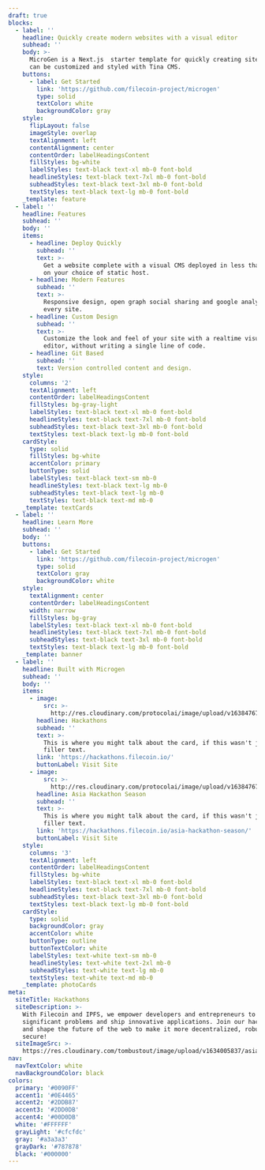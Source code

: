 ```yaml
---
draft: true
blocks:
  - label: ''
    headline: Quickly create modern websites with a visual editor
    subhead: ''
    body: >-
      MicroGen is a Next.js  starter template for quickly creating sites that
      can be customized and styled with Tina CMS.
    buttons:
      - label: Get Started
        link: 'https://github.com/filecoin-project/microgen'
        type: solid
        textColor: white
        backgroundColor: gray
    style:
      flipLayout: false
      imageStyle: overlap
      textAlignment: left
      contentAlignment: center
      contentOrder: labelHeadingsContent
      fillStyles: bg-white
      labelStyles: text-black text-xl mb-0 font-bold
      headlineStyles: text-black text-7xl mb-0 font-bold
      subheadStyles: text-black text-3xl mb-0 font-bold
      textStyles: text-black text-lg mb-0 font-bold
    _template: feature
  - label: ''
    headline: Features
    subhead: ''
    body: ''
    items:
      - headline: Deploy Quickly
        subhead: ''
        text: >-
          Get a website complete with a visual CMS deployed in less than an hour
          on your choice of static host.
      - headline: Modern Features
        subhead: ''
        text: >-
          Responsive design, open graph social sharing and google analytics on
          every site.
      - headline: Custom Design
        subhead: ''
        text: >-
          Customize the look and feel of your site with a realtime visual
          editor, without writing a single line of code.
      - headline: Git Based
        subhead: ''
        text: Version controlled content and design.
    style:
      columns: '2'
      textAlignment: left
      contentOrder: labelHeadingsContent
      fillStyles: bg-gray-light
      labelStyles: text-black text-xl mb-0 font-bold
      headlineStyles: text-black text-7xl mb-0 font-bold
      subheadStyles: text-black text-3xl mb-0 font-bold
      textStyles: text-black text-lg mb-0 font-bold
    cardStyle:
      type: solid
      fillStyles: bg-white
      accentColor: primary
      buttonType: solid
      labelStyles: text-black text-sm mb-0
      headlineStyles: text-black text-lg mb-0
      subheadStyles: text-black text-lg mb-0
      textStyles: text-black text-md mb-0
    _template: textCards
  - label: ''
    headline: Learn More
    subhead: ''
    body: ''
    buttons:
      - label: Get Started
        link: 'https://github.com/filecoin-project/microgen'
        type: solid
        textColor: gray
        backgroundColor: white
    style:
      textAlignment: center
      contentOrder: labelHeadingsContent
      width: narrow
      fillStyles: bg-gray
      labelStyles: text-black text-xl mb-0 font-bold
      headlineStyles: text-black text-7xl mb-0 font-bold
      subheadStyles: text-black text-3xl mb-0 font-bold
      textStyles: text-black text-lg mb-0 font-bold
    _template: banner
  - label: ''
    headline: Built with Microgen
    subhead: ''
    body: ''
    items:
      - image:
          src: >-
            http://res.cloudinary.com/protocolai/image/upload/v1638476735/hackathons_z7pwah.png
        headline: Hackathons
        subhead: ''
        text: >-
          This is where you might talk about the card, if this wasn't just
          filler text.
        link: 'https://hackathons.filecoin.io/'
        buttonLabel: Visit Site
      - image:
          src: >-
            http://res.cloudinary.com/protocolai/image/upload/v1638476723/asia-season_sn2gv8.png
        headline: Asia Hackathon Season
        subhead: ''
        text: >-
          This is where you might talk about the card, if this wasn't just
          filler text.
        link: 'https://hackathons.filecoin.io/asia-hackathon-season/'
        buttonLabel: Visit Site
    style:
      columns: '3'
      textAlignment: left
      contentOrder: labelHeadingsContent
      fillStyles: bg-white
      labelStyles: text-black text-xl mb-0 font-bold
      headlineStyles: text-black text-7xl mb-0 font-bold
      subheadStyles: text-black text-3xl mb-0 font-bold
      textStyles: text-black text-lg mb-0 font-bold
    cardStyle:
      type: solid
      backgroundColor: gray
      accentColor: white
      buttonType: outline
      buttonTextColor: white
      labelStyles: text-white text-sm mb-0
      headlineStyles: text-white text-2xl mb-0
      subheadStyles: text-white text-lg mb-0
      textStyles: text-white text-md mb-0
    _template: photoCards
meta:
  siteTitle: Hackathons
  siteDescription: >-
    With Filecoin and IPFS, we empower developers and entrepreneurs to solve
    significant problems and ship innovative applications. Join our hackathons
    and shape the future of the web to make it more decentralized, robust, and
    secure!
  siteImageSrc: >-
    https://res.cloudinary.com/tombustout/image/upload/v1634005837/asia-hackathon-hero_isb8ak.png
nav:
  navTextColor: white
  navBackgroundColor: black
colors:
  primary: '#0090FF'
  accent1: '#0E4465'
  accent2: '#2DDB87'
  accent3: '#2DD0DB'
  accent4: '#00D0DB'
  white: '#FFFFFF'
  grayLight: '#cfcfdc'
  gray: '#a3a3a3'
  grayDark: '#787878'
  black: '#000000'
---
```


